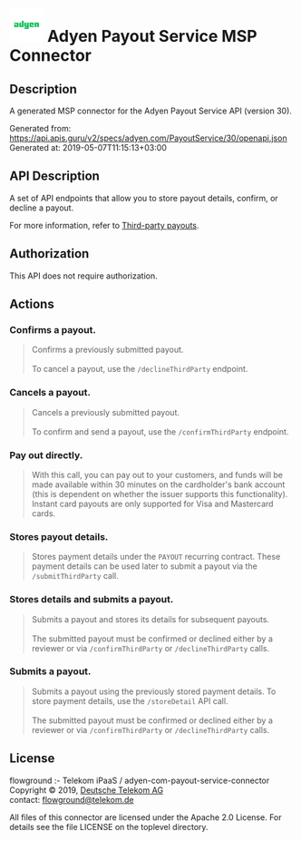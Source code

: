 # ![LOGO](logo.png) Adyen Payout Service MSP Connector

## Description

A generated MSP connector for the Adyen Payout Service API (version 30).

Generated from: https://api.apis.guru/v2/specs/adyen.com/PayoutService/30/openapi.json<br/>
Generated at: 2019-05-07T11:15:13+03:00

## API Description

A set of API endpoints that allow you to store payout details, confirm, or decline a payout.

For more information, refer to [Third-party payouts](https://docs.adyen.com/developers/features/third-party-payouts).

## Authorization

This API does not require authorization.

## Actions

### Confirms a payout.

> Confirms a previously submitted payout.<br/>
> <br/>
> To cancel a payout, use the `/declineThirdParty` endpoint.

### Cancels a payout.

> Cancels a previously submitted payout.<br/>
> <br/>
> To confirm and send a payout, use the `/confirmThirdParty` endpoint.

### Pay out directly.

> With this call, you can pay out to your customers, and funds will be made available within 30 minutes on the cardholder's bank account (this is dependent on whether the issuer supports this functionality). Instant card payouts are only supported for Visa and Mastercard cards.

### Stores payout details.

> Stores payment details under the `PAYOUT` recurring contract. These payment details can be used later to submit a payout via the `/submitThirdParty` call.

### Stores details and submits a payout.

> Submits a payout and stores its details for subsequent payouts.<br/>
> <br/>
> The submitted payout must be confirmed or declined either by a reviewer or via `/confirmThirdParty` or `/declineThirdParty` calls.

### Submits a payout.

> Submits a payout using the previously stored payment details. To store payment details, use the `/storeDetail` API call.<br/>
> <br/>
> The submitted payout must be confirmed or declined either by a reviewer or via `/confirmThirdParty` or `/declineThirdParty` calls.

## License

flowground :- Telekom iPaaS / adyen-com-payout-service-connector<br/>
Copyright © 2019, [Deutsche Telekom AG](https://www.telekom.de)<br/>
contact: flowground@telekom.de

All files of this connector are licensed under the Apache 2.0 License. For details
see the file LICENSE on the toplevel directory.
